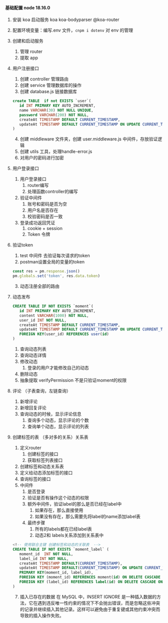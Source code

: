 #### 基础配置 node 18.16.0

1. 安装 koa 启动服务 koa koa-bodyparser @koa-router
2. 配置环境变量：编写.env 文件，`cnpm i dotenv` 对 env 的管理
3. 创建和启动服务
   1. 管理 router
   2. 提取 app
4. 用户注册接口
   1. 创建 controller 管理路由
   2. 创建 service 管理数据库的操作
   3. 创建 database.js 链接数据库
   ```sql
   create TABLE  if not EXISTS `user`(
      id INT PRIMARY KEY AUTO_INCREMENT,
      name VARCHAR(30) NOT NULL UNIQUE,
      password VARCHAR(200) NOT NULL,
      createAt TIMESTAMP DEFAULT CURRENT_TIMESTAMP,
      updateAt TIMESTAMP DEFAULT CURRENT_TIMESTAMP ON UPDATE CURRENT_TIMESTAMP
   )
   ```
   4. 创建 middleware 文件夹，创建 user.middleware.js 中间件，存放验证逻辑
   5. 创建 utils 工具，处理handle-error.js
   6. 对用户的密码进行加密   
5. 用户登录接口
   1. 用户登录接口 
      1. router编写
      2. 处理函数controller的编写
   2. 验证中间件
      1. 账号和密码是否为空
      2. 用户名是否存在
      3. 校验密码是否一致
   3. 登录成功返回凭证
      1. cookie + session
      2. Token 令牌
6. 验证token
   1. test 中间件 去验证每次请求的token
   2. postman设置全局的变量的token
   ```js
   const res = pm.response.json()
   pm.globals.set('token', res.data.token)
   ```
   3. 动态注册全部的路由
   
7. 动态发布
   ```sql
   CREATE TABLE IF NOT EXISTS `moment`(
      id INT PRIMARY KEY AUTO_INCREMENT,
      content VARCHAR(1000) NOT NULL,
      user_id INT NOT NULL,
      createAt TIMESTAMP DEFAULT CURRENT_TIMESTAMP,
      updateAt TIMESTAMP DEFAULT CURRENT_TIMESTAMP ON UPDATE CURRENT_TIMESTAMP,
      FOREIGN KEY(user_id) REFERENCES user(id)
   )
   ```
   1. 查询动态列表
   2. 查询动态详情
   3. 修改动态
      1. 登录的用户才能修改自己的动态
   4. 删除动态
   5. 抽象提取 verifyPermission  不是只验证moment的权限 

8. 评论 （子表查询，左链查询）
   1. 新增评论
   2. 新增回复评论
   3. 查询动态的时候，显示评论信息
      1. 查询多个动态，显示评论的个数
      2. 查询单个动态，显示评论的列表

   
9. 创建标签的表 （多对多的关系）关系表
   1. 定义router
      1. 创建标签的接口
      2. 获取标签列表接口
   2. 创建标签和动态关系表
   3. 定义给动态添加标签的接口
   4. 查询标签的接口
   6. 中间件
      1. 是否登录
      2. 验证是否有操作这个动态的权限
      3. 额外中间件，验证label的那么是否已经在label中
            1. 如果存在，那么直接使用
            2. 如果没有存在，那么需要先将label的name添加label表
      4. 最终步骤
         1. 所有的labels都在已经label表
         2. 动态2和 labels关系添加到关系表中
   ```sql 
   <!-- 使用联合主键 创建标签和动态的关联表  -->
   CREATE TABLE IF NOT EXISTS `moment_label` (
      moment_id  INT NOT NULL,
      label_id INT NOT NULL,
      createAt TIMESTAMP DEFAULT(CURRENT_TIMESTAMP),
      updateAt TIMESTAMP DEFAULT(CURRENT_TIMESTAMP) ON UPDATE CURRENT_TIMESTAMP,
      PRIMARY KEY(moment_id, label_id),
      FOREIGN KEY (moment_id) REFERENCES moment(id) ON DELETE CASCADE ON UPDATE CASCADE,
      FOREIGN KEY (label_id) REFERENCES label(id) ON DELETE CASCADE ON UPDATE CASCADE
   )
   ```
   7. 插入已存在的数据
      在 MySQL 中，INSERT IGNORE 是一种插入数据的方法，它在遇到违反唯一性约束的情况下不会抛出错误，而是忽略这些冲突的记录并继续插入其他记录。这样可以避免由于重复键或其他约束冲突而导致的插入操作失败。
